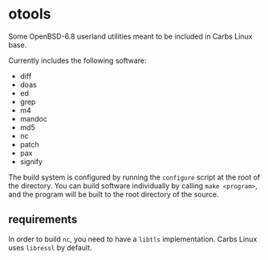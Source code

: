 otools
======

Some OpenBSD-6.8 userland utilities meant to be included in Carbs Linux base.

Currently includes the following software:
- diff
- doas
- ed
- grep
- m4
- mandoc
- md5
- nc
- patch
- pax
- signify

The build system is configured by running the `configure` script at the root of
the directory. You can build software individually by calling `make <program>`,
and the program will be built to the root directory of the source.


requirements
------------

In order to build `nc`, you need to have a `libtls` implementation. Carbs Linux
uses `libressl` by default.

